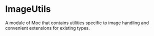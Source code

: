 # ImageUtils

A module of Moc that contains utilities specific to
image handling and convenient extensions for existing
types.

